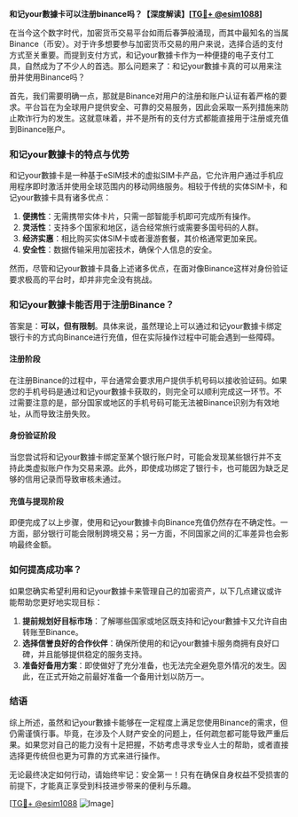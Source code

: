 **和记your數據卡可以注册binance吗？【深度解读】[[TG💪+ @esim1088](https://t.me/s/esim1088)]**

在当今这个数字时代，加密货币交易平台如雨后春笋般涌现，而其中最知名的当属Binance（币安）。对于许多想要参与加密货币交易的用户来说，选择合适的支付方式至关重要。而提到支付方式，和记your數據卡作为一种便捷的电子支付工具，自然成为了不少人的首选。那么问题来了：和记your數據卡真的可以用来注册并使用Binance吗？

首先，我们需要明确一点，那就是Binance对用户的注册和账户认证有着严格的要求。平台旨在为全球用户提供安全、可靠的交易服务，因此会采取一系列措施来防止欺诈行为的发生。这就意味着，并不是所有的支付方式都能直接用于注册或充值到Binance账户。

### 和记your數據卡的特点与优势

和记your數據卡是一种基于eSIM技术的虚拟SIM卡产品，它允许用户通过手机应用程序即时激活并使用全球范围内的移动网络服务。相较于传统的实体SIM卡，和记your數據卡具有诸多优点：

1. **便携性**：无需携带实体卡片，只需一部智能手机即可完成所有操作。
2. **灵活性**：支持多个国家和地区，适合经常旅行或需要多国号码的人群。
3. **经济实惠**：相比购买实体SIM卡或者漫游套餐，其价格通常更加亲民。
4. **安全性**：数据传输采用加密技术，确保个人信息的安全。

然而，尽管和记your數據卡具备上述诸多优点，在面对像Binance这样对身份验证要求极高的平台时，却并非完全没有挑战。

### 和记your數據卡能否用于注册Binance？

答案是：**可以，但有限制**。具体来说，虽然理论上可以通过和记your數據卡绑定银行卡的方式向Binance进行充值，但在实际操作过程中可能会遇到一些障碍。

#### 注册阶段
在注册Binance的过程中，平台通常会要求用户提供手机号码以接收验证码。如果您的手机号码是通过和记your數據卡获取的，则完全可以顺利完成这一环节。不过需要注意的是，部分国家或地区的手机号码可能无法被Binance识别为有效地址，从而导致注册失败。

#### 身份验证阶段
当您尝试将和记your數據卡绑定至某个银行账户时，可能会发现某些银行并不支持此类虚拟账户作为交易来源。此外，即使成功绑定了银行卡，也可能因为缺乏足够的信用记录而导致审核未通过。

#### 充值与提现阶段
即便完成了以上步骤，使用和记your數據卡向Binance充值仍然存在不确定性。一方面，部分银行可能会限制跨境交易；另一方面，不同国家之间的汇率差异也会影响最终金额。

### 如何提高成功率？

如果您确实希望利用和记your數據卡来管理自己的加密资产，以下几点建议或许能帮助您更好地实现目标：

1. **提前规划好目标市场**：了解哪些国家或地区既支持和记your數據卡又允许自由转账至Binance。
2. **选择信誉良好的合作伙伴**：确保所使用的和记your數據卡服务商拥有良好口碑，并且能够提供稳定的服务支持。
3. **准备好备用方案**：即使做好了充分准备，也无法完全避免意外情况的发生。因此，在正式开始之前最好准备一个备用计划以防万一。

### 结语

综上所述，虽然和记your數據卡能够在一定程度上满足您使用Binance的需求，但仍需谨慎行事。毕竟，在涉及个人财产安全的问题上，任何疏忽都可能导致严重后果。如果您对自己的能力没有十足把握，不妨考虑寻求专业人士的帮助，或者直接选择更传统但也更为可靠的方式来进行操作。

无论最终决定如何行动，请始终牢记：安全第一！只有在确保自身权益不受损害的前提下，才能真正享受到科技进步带来的便利与乐趣。

[[TG💪+ @esim1088](https://t.me/s/esim1088) ![Image](https://i.postimg.cc/4NQfJmqS/Snipaste-2025-05-13-00-14-12.png)]